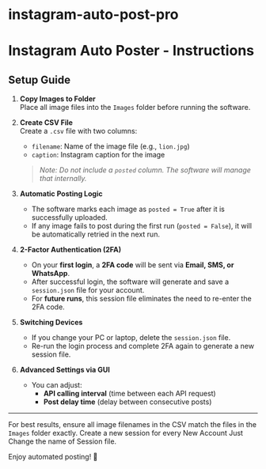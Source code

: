# instagram-auto-post-pro

# Instagram Auto Poster - Instructions

## Setup Guide

1. **Copy Images to Folder**  
   Place all image files into the `Images` folder before running the software.

2. **Create CSV File**  
   Create a `.csv` file with two columns:
   - `filename`: Name of the image file (e.g., `lion.jpg`)
   - `caption`: Instagram caption for the image
   
   > *Note: Do not include a `posted` column. The software will manage that internally.*

3. **Automatic Posting Logic**  
   - The software marks each image as `posted = True` after it is successfully uploaded.
   - If any image fails to post during the first run (`posted = False`), it will be automatically retried in the next run.

4. **2-Factor Authentication (2FA)**
   - On your **first login**, a **2FA code** will be sent via **Email, SMS, or WhatsApp**.
   - After successful login, the software will generate and save a `session.json` file for your account.
   - For **future runs**, this session file eliminates the need to re-enter the 2FA code.

5. **Switching Devices**
   - If you change your PC or laptop, delete the `session.json` file.
   - Re-run the login process and complete 2FA again to generate a new session file.

6. **Advanced Settings via GUI**
   - You can adjust:
     - **API calling interval** (time between each API request)
     - **Post delay time** (delay between consecutive posts)

---

For best results, ensure all image filenames in the CSV match the files in the `Images` folder exactly.
Create a new session for every New Account Just Change the name of Session file.

Enjoy automated posting! 🚀
